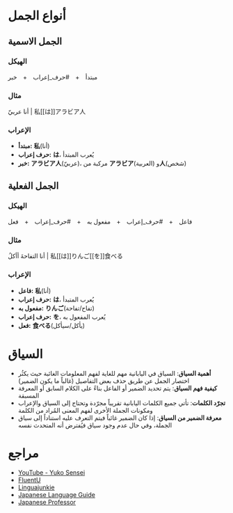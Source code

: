 # أنواع الجمل
## الجمل الاسمية
### الهيكل
مبتدأ　+　#حرف_إعراب　+　خبر
### مثال
أنا عربيّ | 私[[は]]アラビア人
### الإعراب
- **مبتدأ:** **私**(أنا)
- **حرف إعراب:** **は**، يُعرب المبتدأ
- **خبر:** **アラビア人**(عربيّ)، مركبة من **アラビア**(العربية) و**人**(شخص)
## الجمل الفعلية
### الهيكل
فاعل　+　#حرف_إعراب　+　مفعول به　+　#حرف_إعراب　+　فعل
### مثال
أنا التفاحةَ أأكلُ | 私[[は]]りんご[[を]]食べる
### الإعراب
- **فاعل:** **私**(أنا)
- **حرف إعراب:** **は**، يُعرب المتبدأ
- **مفعول به:** **りんご**(تفاح/تفاحة)
- **حرف إعراب:** **を**، يُعرب المفعول به
- **فعل:** **食べる**(يأكل/سيأكل)
# السياق
- **أهمية السياق**: السياق في اليابانية مهم للغاية لفهم المعلومات الغائبة حيث يكثُر اختصار الجمل عن طريق حذف بعض التفاصيل (غالباً ما يكون الضمير)
- **كيفية فهم السياق**: يتم تحديد الضمير أو الفاعل بناءً على الكلام السابق أو المعرفة المسبقة
- **تجرّد الكلمات**: تأتي جميع الكلمات اليابانية تقريباً مجرّدة وتحتاج إلى السياق والإعراب ومكونات الجملة الأخرى لفهم المعنى المُراد من الكلمة
- **معرفة الضمير من السياق**: إذا كان الضمير غائباً فيتم التعرف عليه استناداً إلى سياق الجملة، وفي حال عدم وجود سياق فيُفترض أنه المتحدث نفسه
# مراجع
- [YouTube - Yuko Sensei](https://youtu.be/M0sbTfUzGsE)
- [FluentU](https://fluentu.com/blog/japanese/japanese-sentence-structure-patterns)
- [Linguajunkie](https://linguajunkie.com/japanese/japanese-sentence-structures)
- [Japanese Language Guide](https://japaneselanguageguide.com/japanese-grammar/sentence)
- [Japanese Professor](https://japaneseprofessor.com/lessons/beginning/structure-japanese-sentence)
